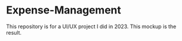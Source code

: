 # Expense-Management
This repository is for a UI/UX project I did in 2023.
This mockup is the result.

